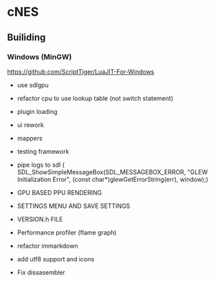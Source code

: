 # cNES

## Builiding

### Windows (MinGW)
https://github.com/ScriptTiger/LuaJIT-For-Windows

- use sdlgpu
- refactor cpu to use lookup table (not switch statement)
- plugin loading
- ui rework
- mappers
- testing framework
- pipe logs to sdl (
        SDL_ShowSimpleMessageBox(SDL_MESSAGEBOX_ERROR, "GLEW Initialization Error", (const char*)glewGetErrorString(err), window);)

- GPU BASED PPU RENDERING
- SETTINGS MENU AND SAVE SETTINGS
- VERSION.h FILE
- Performance profiler (flame graph)
- refactor immarkdown
- add utf8 support and icons
- Fix dissasembler
